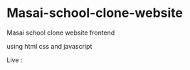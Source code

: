 # Masai-school-clone-website
Masai school clone website frontend

using html css and javascript

Live : 

